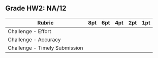 ## Grade HW2: NA/12

| **Rubric** | **8pt** | **6pt** | **4pt** | **2pt** | **1pt** |
| --- | ---| --- | --- | --- | --- |
| Challenge - Effort | | | | | |
| Challenge - Accuracy | | | | | |
| Challenge - Timely Submission | | | | | |
